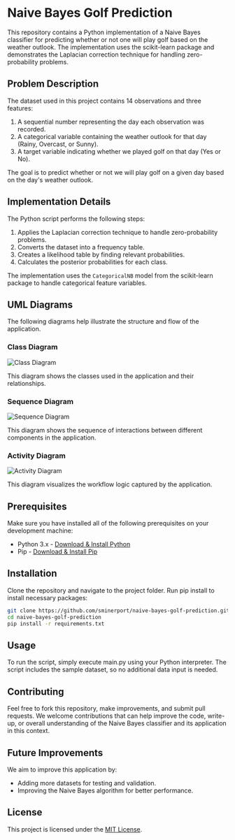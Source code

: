 # Naive Bayes Golf Prediction

This repository contains a Python implementation of a Naive Bayes classifier for predicting whether or not one will play golf based on the weather outlook. The implementation uses the scikit-learn package and demonstrates the Laplacian correction technique for handling zero-probability problems.

## Problem Description

The dataset used in this project contains 14 observations and three features:

1. A sequential number representing the day each observation was recorded.
2. A categorical variable containing the weather outlook for that day (Rainy, Overcast, or Sunny).
3. A target variable indicating whether we played golf on that day (Yes or No).

The goal is to predict whether or not we will play golf on a given day based on the day's weather outlook.

## Implementation Details

The Python script performs the following steps:

1. Applies the Laplacian correction technique to handle zero-probability problems.
2. Converts the dataset into a frequency table.
3. Creates a likelihood table by finding relevant probabilities.
4. Calculates the posterior probabilities for each class.

The implementation uses the `CategoricalNB` model from the scikit-learn package to handle categorical feature variables.

## UML Diagrams

The following diagrams help illustrate the structure and flow of the application.

### Class Diagram
![Class Diagram](uml\output\class\NaiveBayesClassDiagram.png)

This diagram shows the classes used in the application and their relationships.

### Sequence Diagram
![Sequence Diagram](uml\output\sequence\NaiveBayesSequenceDiagram.png)

This diagram shows the sequence of interactions between different components in the application.

### Activity Diagram
![Activity Diagram](uml\output\activity\NaiveBayesActivityDiagram.png)

This diagram visualizes the workflow logic captured by the application.

## Prerequisites

Make sure you have installed all of the following prerequisites on your development machine:

- Python 3.x - [Download & Install Python](https://www.python.org/downloads/)
- Pip - [Download & Install Pip](https://pip.pypa.io/en/stable/installing/)

## Installation

Clone the repository and navigate to the project folder. Run pip install to install necessary packages:

```bash
git clone https://github.com/sminerport/naive-bayes-golf-prediction.git
cd naive-bayes-golf-prediction
pip install -r requirements.txt
```

## Usage

To run the script, simply execute main.py using your Python interpreter. The script includes the sample dataset, so no additional data input is needed.

## Contributing

Feel free to fork this repository, make improvements, and submit pull requests. We welcome contributions that can help improve the code, write-up, or overall understanding of the Naive Bayes classifier and its application in this context.

## Future Improvements

We aim to improve this application by:

* Adding more datasets for testing and validation.
* Improving the Naive Bayes algorithm for better performance.

## License

This project is licensed under the [MIT License](LICENSE).
